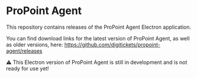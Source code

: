 # ProPoint Agent

This repository contains releases of the ProPoint Agent Electron application.

You can find download links for the latest version of ProPoint Agent, as well as older versions, here: https://github.com/digitickets/propoint-agent/releases 

⚠ This Electron version of ProPoint Agent is still in development and is not ready for use yet!
